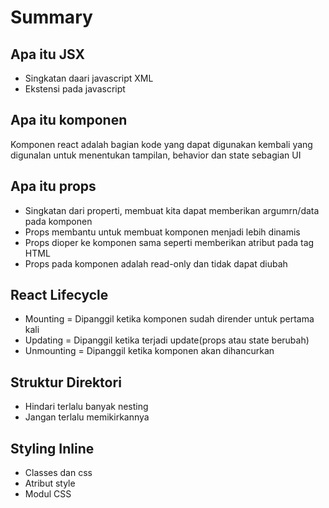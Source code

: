 # Summary

## Apa itu JSX

- Singkatan daari javascript XML
- Ekstensi pada javascript

## Apa itu komponen

Komponen react adalah bagian kode yang dapat digunakan kembali yang digunalan untuk menentukan tampilan, behavior dan state sebagian UI

## Apa itu props

- Singkatan dari properti, membuat kita dapat memberikan argumrn/data pada komponen
- Props membantu untuk membuat komponen menjadi lebih dinamis
- Props dioper ke komponen sama seperti memberikan atribut pada tag HTML
- Props pada komponen adalah read-only dan tidak dapat diubah

## React Lifecycle

- Mounting = Dipanggil ketika komponen sudah dirender untuk pertama kali
- Updating = Dipanggil ketika terjadi update(props atau state berubah)
- Unmounting = Dipanggil ketika komponen akan dihancurkan

## Struktur Direktori

- Hindari terlalu banyak nesting
- Jangan terlalu memikirkannya

## Styling Inline

- Classes dan css
- Atribut style
- Modul CSS
